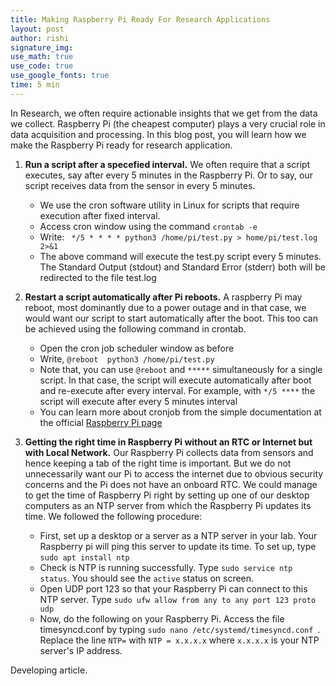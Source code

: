 ```yaml
---
title: Making Raspberry Pi Ready For Research Applications
layout: post
author: rishi
signature_img:
use_math: true
use_code: true
use_google_fonts: true
time: 5 min
---
```


In Research, we often require actionable insights that we get from the data we collect. Raspberry Pi (the cheapest computer) plays a very crucial role in data acquisition and processing. In this blog post, you will learn how we make the Raspberry Pi ready for research application.


1.  **Run a script after a specefied interval.** We often require that a script executes, say after every 5 minutes in the Raspberry Pi. Or to say, our script receives data from the sensor in every 5 minutes.
    * We use the cron software utility in Linux for scripts that require execution after fixed interval.
    * Access cron window using the command ```crontab -e```
    * Write: ``` */5 * * * * python3 /home/pi/test.py > home/pi/test.log 2>&1```
    * The above command will execute the test.py script every 5 minutes. The Standard Output (stdout) and Standard Error (stderr) both will be redirected to the file test.log



2. **Restart a script automatically after Pi reboots.** A raspberry Pi may reboot, most dominantly due to a power outage and in that case, we would want our script to start automatically after the boot. This too can be achieved using the following command in crontab.
    * Open the cron job scheduler window as before
    * Write, ```@reboot  python3 /home/pi/test.py```
    * Note that, you can use ```@reboot``` and ```*****``` simultaneously for a single script. In that case, the script will execute automatically after boot and re-execute after every interval. For example, with ```*/5 ****``` the script will execute after every 5 minutes interval
    * You can learn more about cronjob from the simple documentation at the official [Raspberry Pi page](https://www.raspberrypi.org/documentation/linux/usage/cron.md)



3. **Getting the right time in Raspberry Pi without an RTC or Internet but with Local Network.** Our Raspberry Pi collects data from sensors and hence keeping a tab of the right time is important. But we do not unnecessarily want our Pi to access the internet due to obvious security concerns and the Pi does not have an onboard RTC. We could manage to get the time of Raspberry Pi right by setting up one of our desktop computers as an NTP server from which the Raspberry Pi updates its time. We followed the following procedure:
    * First, set up a desktop or a server as a NTP server in your lab. Your Raspberry pi will ping this server to update its time. To set up, type ```sudo apt install ntp```
    *  Check is NTP is running successfully. Type ```sudo service ntp status```. You should see the ```active``` status on screen. 
    *  Open UDP port 123 so that your Raspberry Pi can connect to this NTP server. Type ```sudo ufw allow from any to any port 123 proto udp```
    *  Now, do the following on your Raspberry Pi. Access the file timesyncd.conf by typing ```sudo nano /etc/systemd/timesyncd.conf ```. Replace the line ```NTP=``` with ```NTP = x.x.x.x``` where ```x.x.x.x``` is your NTP server's IP address.


Developing article.


